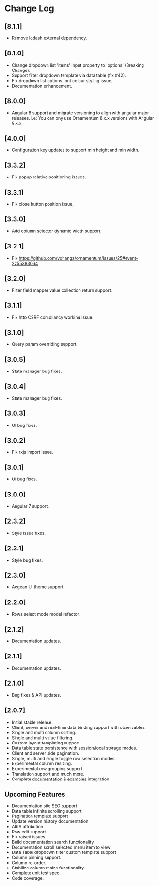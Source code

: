 # Change Log

## [8.1.1]
- Remove lodash external dependency.

## [8.1.0]
- Change dropdown list 'items' input property to 'options' (Breaking Change).
- Support filter dropdown template via data table (fix #42).
- Fix dropdown list options font colour styling issue.
- Documentation enhancement.

## [8.0.0]
- Angular 8 support and migrate versioning to align with angular major releases.
i.e: You can ony use Ornamentum 8.x.x versions with Angular 8.x.x.

## [4.0.0]
- Configuration key updates to support min height and min width.

## [3.3.2]
- Fix popup relative positioning issues,

## [3.3.1]
- Fix close button position issue,

## [3.3.0]
- Add column selector dynamic width support,

## [3.2.1]
- Fix https://github.com/yohangz/ornamentum/issues/25#event-2255383064

## [3.2.0]
- Filter field mapper value collection return support.

## [3.1.1]
- Fix http CSRF compliancy working issue.

## [3.1.0]
- Query param overriding support.

## [3.0.5]
- State manager bug fixes.

## [3.0.4]
- State manager bug fixes.

## [3.0.3]
- UI bug fixes.

## [3.0.2]
- Fix rxjs import issue.

## [3.0.1]
- UI bug fixes.

## [3.0.0]
- Angular 7 support.

## [2.3.2]
- Style issue fixes.

## [2.3.1]
- Style bug fixes.

## [2.3.0]
- Aegean UI theme support.

## [2.2.0]
-  Rows select mode model refactor.

## [2.1.2]
-  Documentation updates.

## [2.1.1]
-  Documentation updates.

## [2.1.0]
- Bug fixes & API updates.

## [2.0.7]
- Initial stable release.
- Client, server and real-time data binding support with observables.
- Single and multi column sorting.
- Single and multi value filtering.
- Custom layout templating support.
- Data table state persistence with session/local storage modes.
- Client and server side pagination.
- Single, multi and single toggle row selection modes.
- Experimental column resizing.
- Experimental row grouping support.
- Translation support and much more.
- Complete [documentation](https://ornamentum.app/api-docs/) & [examples](https://ornamentum.app/) integration.

## Upcoming Features
- Documentation site SEO support
- Data table infinite scrolling support
- Pagination template support
- Update version history documentation
- ARIA attribution
- Row edit support
- Fix raised issues
- Build documentation search functionality
- Documentation scroll selected menu item to view
- Data Table dropdown filter custom template support
- Column pinning support.
- Column re-order.
- Stabilize column resize functionality.
- Complete unit test spec.
- Code coverage.





